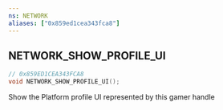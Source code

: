 ```yaml
---
ns: NETWORK
aliases: ["0x859ed1cea343fca8"]
---
```

## NETWORK_SHOW_PROFILE_UI

```c
// 0x859ED1CEA343FCA8
void NETWORK_SHOW_PROFILE_UI();
```

Show the Platform profile UI represented by this gamer handle

